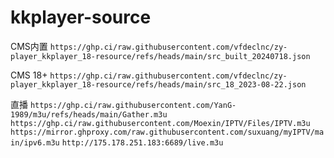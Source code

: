 # kkplayer-source

CMS内置 `https://ghp.ci/raw.githubusercontent.com/vfdeclnc/zy-player_kkplayer_18-resource/refs/heads/main/src_built_20240718.json`

CMS 18+ `https://ghp.ci/raw.githubusercontent.com/vfdeclnc/zy-player_kkplayer_18-resource/refs/heads/main/src_18_2023-08-22.json`

直播 
`https://ghp.ci/raw.githubusercontent.com/YanG-1989/m3u/refs/heads/main/Gather.m3u`
`https://ghp.ci/raw.githubusercontent.com/Moexin/IPTV/Files/IPTV.m3u`
`https://mirror.ghproxy.com/raw.githubusercontent.com/suxuang/myIPTV/main/ipv6.m3u`
`http://175.178.251.183:6689/live.m3u`

